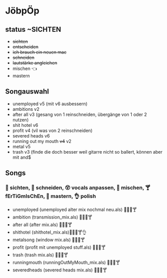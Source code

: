 # JöbpÖp

## status ~SICHTEN 

- ~~sichten~~
- ~~entscheiden~~
- ~~ich brauch ein neuen mac~~
- ~~schneiden~~
- ~~lautstärke angleichen~~
- mischen 👈
- mastern


## Songauswahl
- unemployed v5 (mit v6 ausbessern)
- ambitions v2
- after all v3 (gesang von 1 reinschneiden, übergänge von 1 oder 2 nutzen)
- shit hotel v6
- profit v4 (vil was von 2 reinschneiden)
- severed heads v6
- running out my mouth ~~v4~~ v2
- metal v5
- trash v3 (finde die doch besser weil gitarre nicht so ballert, können aber mit and$




## Songs
### 🔭 sichten, 🔪 schneiden, 😵 vocals anpassen, 🍹 mischen, 🍸 fErTiGmIsChEn,  💅 mastern, 👌 polish
- unemployed (unemployed alter mix nochmal neu.als) 🔪😵🍹🍸
- ambition (transmission_mix.als) 🔪😵🍹🍸
- after all (after mix.als) 🔪😵🍹🍸
- shithotel (shithotel_mix.als)🔪😵🍹🍸👌
- metalsong (window mix.als) 🔪😵🍹🍸
- profit (profit mit unemployed stuff.als) 🔪😵🍹🍸
- trash (trash mix.als) 🔪😵🍹🍸
- runningmouth (runningOutMyMouth_mix.als) 🔪😵🍹🍸
- severedheads (severed heads mix.als) 🔪😵🍹🍸

